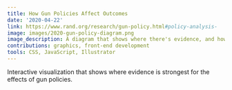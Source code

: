 ```yaml
---
title: How Gun Policies Affect Outcomes
date: '2020-04-22'
link: https://www.rand.org/research/gun-policy.html#policy-analysis-
image: images/2020-gun-policy-diagram.png
image_description: A diagram that shows where there's evidence, and how much, for how gun policies affect outcomes.
contributions: graphics, front-end development
tools: CSS, JavaScript, Illustrator
---
```


Interactive visualization that shows where evidence is strongest for the effects of gun policies.